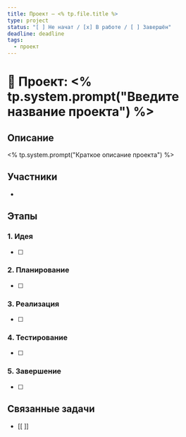 ```yaml
---
title: Проект — <% tp.file.title %>
type: project
status: "[ ] Не начат / [x] В работе / [ ] Завершён"
deadline: deadline
tags:
  - проект
---
```


# 📌 Проект: <% tp.system.prompt("Введите название проекта") %>

## Описание
<% tp.system.prompt("Краткое описание проекта") %>

## Участники
- 

## Этапы
### 1. Идея
- [ ] 

### 2. Планирование
- [ ] 

### 3. Реализация
- [ ] 

### 4. Тестирование
- [ ] 

### 5. Завершение
- [ ] 

## Связанные задачи
- [[ ]]